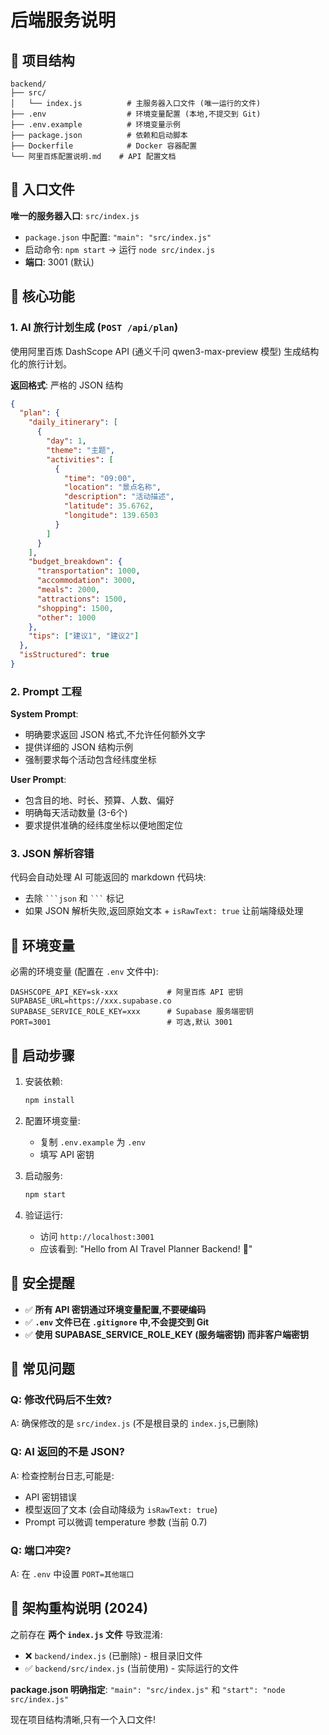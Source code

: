 # 后端服务说明

## 📁 项目结构

```
backend/
├── src/
│   └── index.js          # 主服务器入口文件 (唯一运行的文件)
├── .env                  # 环境变量配置 (本地,不提交到 Git)
├── .env.example          # 环境变量示例
├── package.json          # 依赖和启动脚本
├── Dockerfile            # Docker 容器配置
└── 阿里百炼配置说明.md    # API 配置文档
```

## 🚀 入口文件

**唯一的服务器入口**: `src/index.js`

- `package.json` 中配置: `"main": "src/index.js"`
- 启动命令: `npm start` → 运行 `node src/index.js`
- **端口**: 3001 (默认)

## 🔧 核心功能

### 1. AI 旅行计划生成 (`POST /api/plan`)

使用阿里百炼 DashScope API (通义千问 qwen3-max-preview 模型) 生成结构化的旅行计划。

**返回格式**: 严格的 JSON 结构

```json
{
  "plan": {
    "daily_itinerary": [
      {
        "day": 1,
        "theme": "主题",
        "activities": [
          {
            "time": "09:00",
            "location": "景点名称",
            "description": "活动描述",
            "latitude": 35.6762,
            "longitude": 139.6503
          }
        ]
      }
    ],
    "budget_breakdown": {
      "transportation": 1000,
      "accommodation": 3000,
      "meals": 2000,
      "attractions": 1500,
      "shopping": 1500,
      "other": 1000
    },
    "tips": ["建议1", "建议2"]
  },
  "isStructured": true
}
```

### 2. Prompt 工程

**System Prompt**:
- 明确要求返回 JSON 格式,不允许任何额外文字
- 提供详细的 JSON 结构示例
- 强制要求每个活动包含经纬度坐标

**User Prompt**:
- 包含目的地、时长、预算、人数、偏好
- 明确每天活动数量 (3-6个)
- 要求提供准确的经纬度坐标以便地图定位

### 3. JSON 解析容错

代码会自动处理 AI 可能返回的 markdown 代码块:
- 去除 ` ```json ` 和 ` ``` ` 标记
- 如果 JSON 解析失败,返回原始文本 + `isRawText: true` 让前端降级处理

## 🔑 环境变量

必需的环境变量 (配置在 `.env` 文件中):

```env
DASHSCOPE_API_KEY=sk-xxx           # 阿里百炼 API 密钥
SUPABASE_URL=https://xxx.supabase.co
SUPABASE_SERVICE_ROLE_KEY=xxx      # Supabase 服务端密钥
PORT=3001                          # 可选,默认 3001
```

## 📝 启动步骤

1. 安装依赖:
   ```bash
   npm install
   ```

2. 配置环境变量:
   - 复制 `.env.example` 为 `.env`
   - 填写 API 密钥

3. 启动服务:
   ```bash
   npm start
   ```

4. 验证运行:
   - 访问 `http://localhost:3001`
   - 应该看到: "Hello from AI Travel Planner Backend! 🚀"

## 🔐 安全提醒

- ✅ **所有 API 密钥通过环境变量配置,不要硬编码**
- ✅ **`.env` 文件已在 `.gitignore` 中,不会提交到 Git**
- ✅ **使用 SUPABASE_SERVICE_ROLE_KEY (服务端密钥) 而非客户端密钥**

## 🐛 常见问题

### Q: 修改代码后不生效?
A: 确保修改的是 `src/index.js` (不是根目录的 `index.js`,已删除)

### Q: AI 返回的不是 JSON?
A: 检查控制台日志,可能是:
  - API 密钥错误
  - 模型返回了文本 (会自动降级为 `isRawText: true`)
  - Prompt 可以微调 temperature 参数 (当前 0.7)

### Q: 端口冲突?
A: 在 `.env` 中设置 `PORT=其他端口`

## 🔄 架构重构说明 (2024)

之前存在 **两个 `index.js` 文件** 导致混淆:
- ❌ `backend/index.js` (已删除) - 根目录旧文件
- ✅ `backend/src/index.js` (当前使用) - 实际运行的文件

**package.json 明确指定**: `"main": "src/index.js"` 和 `"start": "node src/index.js"`

现在项目结构清晰,只有一个入口文件!
